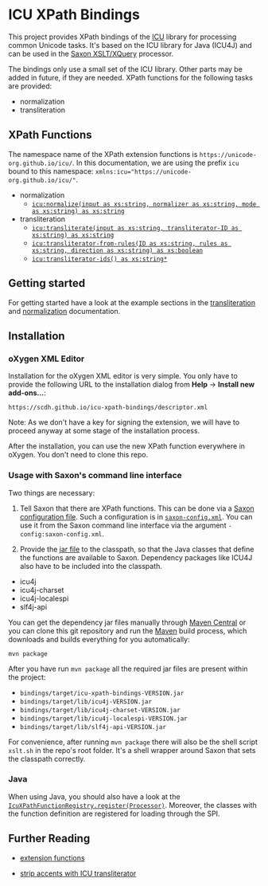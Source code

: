 # ICU XPath Bindings

This project provides XPath bindings of the
[ICU](https://unicode-org.github.io/icu/) library for processing
common Unicode tasks. It's based on the ICU library for Java (ICU4J)
and can be used in the [Saxon XSLT/XQuery](https://www.saxonica.com)
processor.

The bindings only use a small set of the ICU library. Other parts may
be added in future, if they are needed. XPath functions for the
following tasks are provided:

- normalization
- transliteration

## XPath Functions

The namespace name of the XPath extension functions is
`https://unicode-org.github.io/icu/`. In this documentation, we are
using the prefix `icu` bound to this namespace:
`xmlns:icu="https://unicode-org.github.io/icu/"`.

- normalization
  - [`icu:normalize(input as xs:string, normalizer as xs:string, mode as xs:string) as xs:string`](doc/normalization.md#icunormalize)
- transliteration
  - [`icu:transliterate(input as xs:string, transliterator-ID as
    xs:string) as xs:string`](doc/transliteration.md#icutransliterate)
  - [`icu:transliterator-from-rules(ID as xs:string, rules as xs:string, direction as xs:string) as xs:boolean`](doc/transliteration.md#icutransliterator-from-rules)
  - [`icu:transliterator-ids() as xs:string*`](doc/transliteration.md#icutransliterator-ids)

## Getting started

For getting started have a look at the example sections in the
[transliteration](doc/transliteration.md) and
[normalization](doc/normalization.md) documentation.


## Installation

### oXygen XML Editor

Installation for the oXygen XML editor is very simple. You only have
to provide the following URL to the installation dialog from **Help**
-> **Install new add-ons...**:

```
https://scdh.github.io/icu-xpath-bindings/descriptor.xml
```

Note: As we don't have a key for signing the extension, we will have
to proceed anyway at some stage of the installation process.

After the installation, you can use the new XPath function everywhere
in oXygen. You don't need to clone this repo.

### Usage with Saxon's command line interface

Two things are necessary:

1. Tell Saxon that there are XPath functions. This can be done via a
   [Saxon configuration
   file](https://www.saxonica.com/html/documentation11/configuration/configuration-file/). Such
   a configuration is in [`saxon-config.xml`](saxon-config.xml). You
   can use it from the Saxon command line interface via the argument
   `-config:saxon-config.xml`.

2. Provide the [jar file]() to the classpath, so that the Java classes
   that define the functions are available to Saxon. Dependency
   packages like ICU4J also have to be included into the classpath.

- icu4j
- icu4j-charset
- icu4j-localespi
- slf4j-api

You can get the dependency jar files manually through [Maven
Central](https://mvnrepository.com/repos/central) or you can clone
this git repository and run the [Maven](https://maven.apache.org/)
build process, which downloads and builds everything for you
automatically:

```{shell}
mvn package
```

After you have run `mvn package` all the required jar files are
present within the project:

- `bindings/target/icu-xpath-bindings-VERSION.jar`
- `bindings/target/lib/icu4j-VERSION.jar`
- `bindings/target/lib/icu4j-charset-VERSION.jar`
- `bindings/target/lib/icu4j-localespi-VERSION.jar`
- `bindings/target/lib/slf4j-api-VERSION.jar`

For convenience, after running `mvn package` there will also be the
shell script `xslt.sh` in the repo's root folder. It's a shell wrapper
around Saxon that sets the classpath correctly.


### Java

When using Java, you should also have a look at the
[`IcuXPathFunctionRegistry.register(Processor)`](bindings/src/main/java/de/wwu/scdh/xpath/icu/IcuXPathFunctionRegistry.java). Moreover,
the classes with the function definition are registered for loading
through the SPI.



## Further Reading

- [extension functions](https://www.saxonica.com/html/documentation11/extensibility/extension-functions-J/ext-full-J.html)

- [strip accents with ICU
  transliterator](https://stackoverflow.com/questions/2992066/code-to-strip-diacritical-marks-using-icu)
